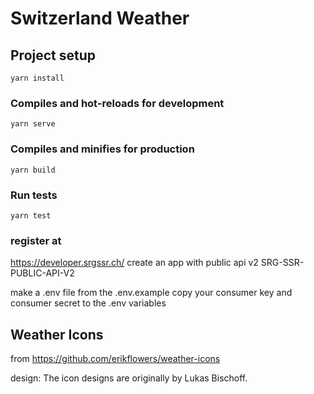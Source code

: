 # Switzerland Weather

## Project setup

```
yarn install
```

### Compiles and hot-reloads for development

```
yarn serve
```

### Compiles and minifies for production

```
yarn build
```

### Run tests

```
yarn test
```

### register at

https://developer.srgssr.ch/
create an app
with public api v2 SRG-SSR-PUBLIC-API-V2

make a .env file from the .env.example
copy your consumer key and consumer secret to the .env variables

## Weather Icons

from https://github.com/erikflowers/weather-icons

design: The icon designs are originally by Lukas Bischoff.
